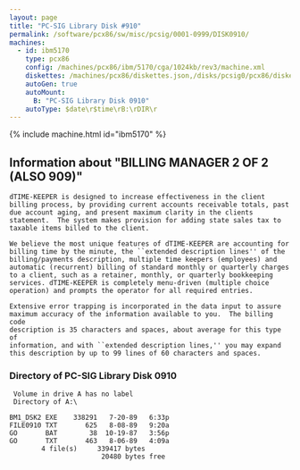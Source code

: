 ```yaml
---
layout: page
title: "PC-SIG Library Disk #910"
permalink: /software/pcx86/sw/misc/pcsig/0001-0999/DISK0910/
machines:
  - id: ibm5170
    type: pcx86
    config: /machines/pcx86/ibm/5170/cga/1024kb/rev3/machine.xml
    diskettes: /machines/pcx86/diskettes.json,/disks/pcsig0/pcx86/diskettes.json
    autoGen: true
    autoMount:
      B: "PC-SIG Library Disk 0910"
    autoType: $date\r$time\rB:\rDIR\r
---
```


{% include machine.html id="ibm5170" %}

## Information about "BILLING MANAGER 2 OF 2 (ALSO 909)"

    dTIME-KEEPER is designed to increase effectiveness in the client
    billing process, by providing current accounts receivable totals, past
    due account aging, and present maximum clarity in the clients
    statement.  The system makes provision for adding state sales tax to
    taxable items billed to the client.
    
    We believe the most unique features of dTIME-KEEPER are accounting for
    billing time by the minute, the ``extended description lines'' of the
    billing/payments description, multiple time keepers (employees) and
    automatic (recurrent) billing of standard monthly or quarterly charges
    to a client, such as a retainer, monthly, or quarterly bookkeeping
    services. dTIME-KEEPER is completely menu-driven (multiple choice
    operation) and prompts the operator for all required entries.
    
    Extensive error trapping is incorporated in the data input to assure
    maximum accuracy of the information available to you.  The billing code
    description is 35 characters and spaces, about average for this type of
    information, and with ``extended description lines,'' you may expand
    this description by up to 99 lines of 60 characters and spaces.

### Directory of PC-SIG Library Disk 0910

     Volume in drive A has no label
     Directory of A:\

    BM1_DSK2 EXE    338291   7-20-89   6:33p
    FILE0910 TXT       625   8-08-89   9:20a
    GO       BAT        38  10-19-87   3:56p
    GO       TXT       463   8-06-89   4:09a
            4 file(s)     339417 bytes
                           20480 bytes free
